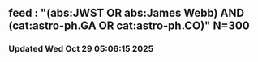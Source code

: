 ## feed : "(abs:JWST OR abs:James Webb) AND (cat:astro-ph.GA OR cat:astro-ph.CO)" N=300
### Updated Wed Oct 29 05:06:15 2025

